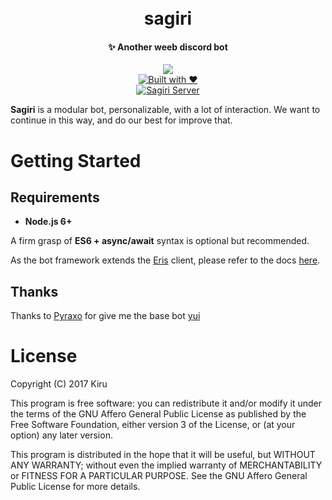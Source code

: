 <div align="center">
  <h1>
    <br>
    sagiri
    <br>
  </h1>
  <h4>✨ Another weeb discord bot</h4>
  <p>
    <a href="https://github.com/feross/standard"><img src="https://cdn.rawgit.com/feross/standard/master/badge.svg"></a>
    <br>
    <a href="http://forthebadge.com/"><img src="http://forthebadge.com/images/badges/built-with-love.svg" alt="Built with ❤"></a>
    <br>
    <a href="https://discord.gg/XVrGEU7"><img src="https://discordapp.com/api/guilds/236950429450240006/embed.png" alt="Sagiri Server"></a>
  </p>
</div>


**Sagiri** is a modular bot, personalizable, with a lot of interaction. We want to continue in this way, and do our best for improve that.

# Getting Started
## Requirements
* **Node.js 6+**

A firm grasp of **ES6 + async/await** syntax is optional but recommended.

As the bot framework extends the [Eris](https://github.com/abalabahaha/Eris) client, please refer to the docs [here](https://abal.moe/Eris/docs).

## Thanks

Thanks to [Pyraxo](https://github.com/pyraxo) for give me the base bot [yui](https://github.com/pyraxo/yui)
# License
Copyright (C) 2017  Kiru

This program is free software: you can redistribute it and/or modify
it under the terms of the GNU Affero General Public License as published
by the Free Software Foundation, either version 3 of the License, or
(at your option) any later version.

This program is distributed in the hope that it will be useful,
but WITHOUT ANY WARRANTY; without even the implied warranty of
MERCHANTABILITY or FITNESS FOR A PARTICULAR PURPOSE.  See the
GNU Affero General Public License for more details.
